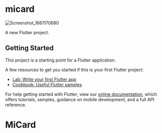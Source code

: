 # micard

![Screenshot_1661170680](https://user-images.githubusercontent.com/74422815/186864178-d19f249d-0558-4d2d-b2b2-bc95957fee25.png)


A new Flutter project.

## Getting Started

This project is a starting point for a Flutter application.

A few resources to get you started if this is your first Flutter project:

- [Lab: Write your first Flutter app](https://flutter.dev/docs/get-started/codelab)
- [Cookbook: Useful Flutter samples](https://flutter.dev/docs/cookbook)

For help getting started with Flutter, view our
[online documentation](https://flutter.dev/docs), which offers tutorials,
samples, guidance on mobile development, and a full API reference.
# MiCard
